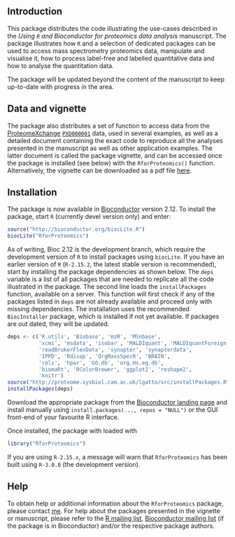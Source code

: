 ## Introduction

This package distributes the code illustrating the use-cases described in the 
_Using `R` and Bioconductor for proteomics data analysis_ manuscript. 
The package illustrates how `R` and a selection of dedicated packages can be used 
to access mass spectrometry proteomics data, manipulate and visualise it, 
how to process label-free and labelled quantitative data and how to analyse the quantitation data. 

The package will be updated beyond the content of the manuscript to keep up-to-date with progress in the area.

## Data and vignette

The package also distributes a set of function to access data from the [ProteomeXchange](http://www.proteomexchange.org/) [`PXD000001`](http://proteomecentral.proteomexchange.org/cgi/GetDataset?ID=PXD000001) data, used in several examples, as well as a detailed document containing the exact code to reproduce all the analyses presented in the manuscript as well as other application examples. The latter document is called the package vignette, and can be accessed once the package is installed (see below) with the `RforProteomics()` function. Alternatively, the vignette can be downloaded as a pdf file [here](http://bioconductor.org/packages/devel/data/experiment/vignettes/RforProteomics/inst/doc/RforProteomics.pdf). 

## Installation

The package is now available in [Bioconductor](http://bioconductor.org/packages/devel/data/experiment/html/RforProteomics.html) version 2.12. To install the package, start `R` (currently devel version only) and enter:

```r
source("http://bioconductor.org/biocLite.R")
biocLite("RforProteomics")
```

As of writing, Bioc 2.12 is the development branch, which require the development version of `R` to install packages using `biocLite`. If you have an earlier version of `R` (`R-2.15.2`, the latest stable version is recommended), start by installing the package dependencies as shown below. The `deps` variable is a list of all packages that are needed to replicate all the code illustrated in the package. The second line loads the `installPackages` function, available on a server. This function will first check if any of the packages listed in `deps` are not already available and proceed only with missing dependencies. The installation uses the recommended `BiocInstaller` package, which is installed if not yet available. If packages are out dated, they will be updated.

```r
deps <- c('R.utils', 'Biobase', 'mzR', 'MSnbase', 
          'xcms', 'msdata', 'isobar', 'MALDIquant', 'MALDIquantForeign',
          'readBrukerFlexData', 'synapter', 'synapterdata', 
          'IPPD', 'Rdisop', 'OrgMassSpecR', 'BRAIN', 
          'rols', 'hpar', 'GO.db', 'org.Hs.eg.db', 
          'biomaRt', 'RColorBrewer', 'ggplot2', 'reshape2', 
          'knitr')
source("http://proteome.sysbiol.cam.ac.uk/lgatto/src/installPackages.R")
installPackages(deps)
```

Download the appropriate package from the [Bioconductor landing page](http://bioconductor.org/packages/devel/data/experiment/html/RforProteomics.html) and install manually using `install.packages(..., repos = "NULL")` or the GUI front-end of your favourite R interface.

Once installed, the package with loaded with

```r
library("RforProteomics")
```

If you are using `R-2.15.x`, a message will warn that `RforProteomics` has been built using `R-3.0.0` (the development version). 

## Help

To obtain help or additional information about the `RforProteomics` package, please contact [me](http://proteome.sysbiol.cam.ac.uk/lgatto/). For help about the packages presented in the vignette or manuscript, please refer to the [R mailing list](https://stat.ethz.ch/mailman/listinfo/r-help), [Bioconductor mailing list](http://www.bioconductor.org/help/mailing-list/#bioconductor) (if the package is in Bioconductor) and/or the respective package authors. 
